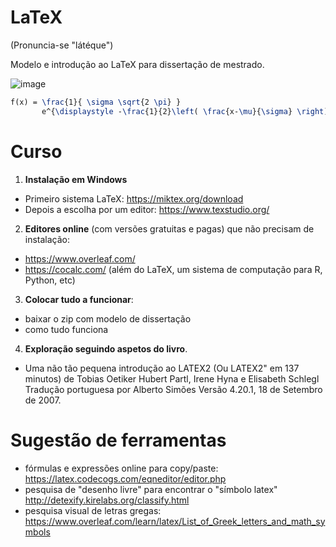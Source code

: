 # LaTeX
(Pronuncia-se "látéque")

Modelo e introdução ao LaTeX para dissertação de mestrado.

![image](https://user-images.githubusercontent.com/11158247/111152233-6adf5600-8588-11eb-8677-6d4e121ec687.png)


```latex
f(x) = \frac{1}{ \sigma \sqrt{2 \pi} } 
       e^{\displaystyle -\frac{1}{2}\left( \frac{x-\mu}{\sigma} \right)^2}
```



# Curso

1. **Instalação em Windows**

* Primeiro sistema LaTeX: https://miktex.org/download
* Depois a escolha por um editor: https://www.texstudio.org/

2. **Editores online** (com versões gratuitas e pagas) que não precisam de instalação:

* https://www.overleaf.com/
* https://cocalc.com/  (além do LaTeX, um sistema de computação para R, Python, etc)

3. **Colocar tudo a funcionar**:

* baixar o zip com modelo de dissertação
* como tudo funciona

4. **Exploração seguindo aspetos do livro**.

* Uma não tão pequena introdução ao LATEX2 (Ou LATEX2" em 137 minutos) de Tobias Oetiker
  Hubert Partl, Irene Hyna e Elisabeth Schlegl Tradução portuguesa por Alberto Simões Versão 4.20.1, 18 de Setembro de 2007.

# Sugestão de ferramentas



* fórmulas e expressões online para copy/paste:  https://latex.codecogs.com/eqneditor/editor.php
* pesquisa de "desenho livre" para encontrar o "símbolo latex" http://detexify.kirelabs.org/classify.html
* pesquisa visual de letras gregas: https://www.overleaf.com/learn/latex/List_of_Greek_letters_and_math_symbols

